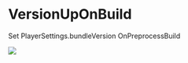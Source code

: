# VersionUpOnBuild
 Set PlayerSettings.bundleVersion OnPreprocessBuild

![](VersionUpdateOnBuild.gif)
